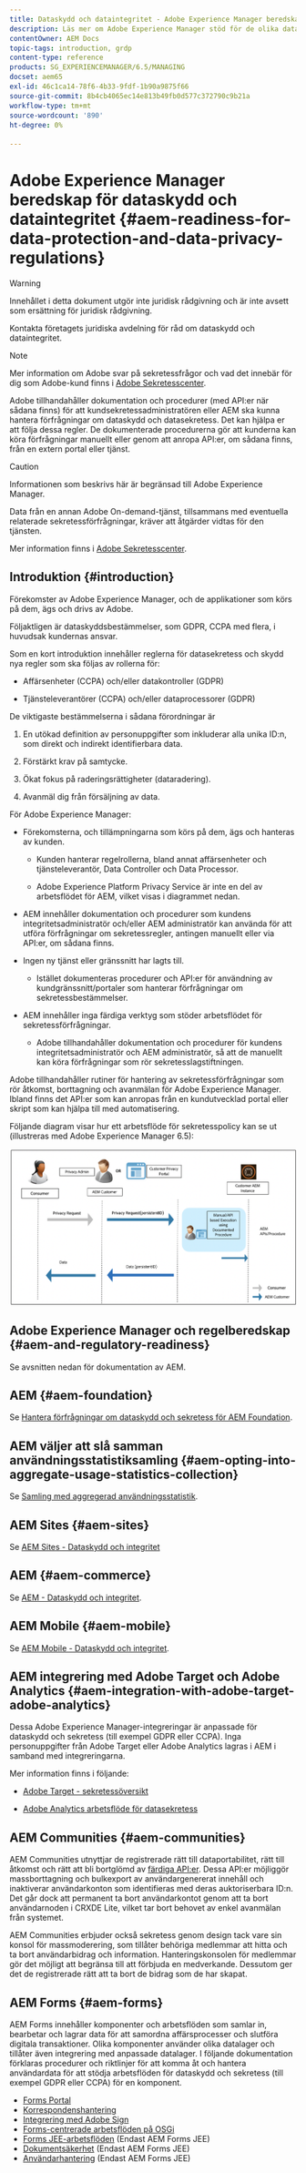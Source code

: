 ```yaml
---
title: Dataskydd och dataintegritet - Adobe Experience Manager beredskap
description: Läs mer om Adobe Experience Manager stöd för de olika dataskydds- och datasekretessreglerna. Den innehåller EU:s allmänna dataskyddsförordning (GDPR), Kaliforniens konsumentintegritetslag (Privacy Act) och hur man följer den när man genomför ett nytt AEM.
contentOwner: AEM Docs
topic-tags: introduction, grdp
content-type: reference
products: SG_EXPERIENCEMANAGER/6.5/MANAGING
docset: aem65
exl-id: 46c1ca14-78f6-4b33-9fdf-1b90a9875f66
source-git-commit: 8b4cb4065ec14e813b49fb0d577c372790c9b21a
workflow-type: tm+mt
source-wordcount: '890'
ht-degree: 0%

---
```


# Adobe Experience Manager beredskap för dataskydd och dataintegritet {#aem-readiness-for-data-protection-and-data-privacy-regulations}

>[!WARNING]
>
>Innehållet i detta dokument utgör inte juridisk rådgivning och är inte avsett som ersättning för juridisk rådgivning.
>
>Kontakta företagets juridiska avdelning för råd om dataskydd och dataintegritet.

>[!NOTE]
>
>Mer information om Adobe svar på sekretessfrågor och vad det innebär för dig som Adobe-kund finns i [Adobe Sekretesscenter](https://www.adobe.com/privacy.html).

Adobe tillhandahåller dokumentation och procedurer (med API:er när sådana finns) för att kundsekretessadministratören eller AEM ska kunna hantera förfrågningar om dataskydd och datasekretess. Det kan hjälpa er att följa dessa regler. De dokumenterade procedurerna gör att kunderna kan köra förfrågningar manuellt eller genom att anropa API:er, om sådana finns, från en extern portal eller tjänst.

>[!CAUTION]
>
>Informationen som beskrivs här är begränsad till Adobe Experience Manager.
>
>Data från en annan Adobe On-demand-tjänst, tillsammans med eventuella relaterade sekretessförfrågningar, kräver att åtgärder vidtas för den tjänsten.
>
>Mer information finns i [Adobe Sekretesscenter](https://www.adobe.com/privacy.html).

## Introduktion {#introduction}

Förekomster av Adobe Experience Manager, och de applikationer som körs på dem, ägs och drivs av Adobe.

Följaktligen är dataskyddsbestämmelser, som GDPR, CCPA med flera, i huvudsak kundernas ansvar.

Som en kort introduktion innehåller reglerna för datasekretess och skydd nya regler som ska följas av rollerna för:

* Affärsenheter (CCPA) och/eller datakontroller (GDPR)

* Tjänsteleverantörer (CCPA) och/eller dataprocessorer (GDPR)

De viktigaste bestämmelserna i sådana förordningar är

1. En utökad definition av personuppgifter som inkluderar alla unika ID:n, som direkt och indirekt identifierbara data.

2. Förstärkt krav på samtycke.

3. Ökat fokus på raderingsrättigheter (dataradering).

4. Avanmäl dig från försäljning av data.

För Adobe Experience Manager:

* Förekomsterna, och tillämpningarna som körs på dem, ägs och hanteras av kunden.

   * Kunden hanterar regelrollerna, bland annat affärsenheter och tjänsteleverantör, Data Controller och Data Processor.

   * Adobe Experience Platform Privacy Service är inte en del av arbetsflödet för AEM, vilket visas i diagrammet nedan.

* AEM innehåller dokumentation och procedurer som kundens integritetsadministratör och/eller AEM administratör kan använda för att utföra förfrågningar om sekretessregler, antingen manuellt eller via API:er, om sådana finns.

* Ingen ny tjänst eller gränssnitt har lagts till.

   * Istället dokumenteras procedurer och API:er för användning av kundgränssnitt/portaler som hanterar förfrågningar om sekretessbestämmelser.

* AEM innehåller inga färdiga verktyg som stöder arbetsflödet för sekretessförfrågningar.

   * Adobe tillhandahåller dokumentation och procedurer för kundens integritetsadministratör och AEM administratör, så att de manuellt kan köra förfrågningar som rör sekretesslagstiftningen.

Adobe tillhandahåller rutiner för hantering av sekretessförfrågningar som rör åtkomst, borttagning och avanmälan för Adobe Experience Manager. Ibland finns det API:er som kan anropas från en kundutvecklad portal eller skript som kan hjälpa till med automatisering.

Följande diagram visar hur ett arbetsflöde för sekretesspolicy kan se ut (illustreras med Adobe Experience Manager 6.5):

![Dataskydd och integritet](assets/data-protection-and-privacy-01.png)

## Adobe Experience Manager och regelberedskap {#aem-and-regulatory-readiness}

Se avsnitten nedan för dokumentation av AEM.

## AEM {#aem-foundation}

Se [Hantera förfrågningar om dataskydd och sekretess för AEM Foundation](/help/sites-administering/handling-gdpr-requests-for-aem-platform.md).

## AEM väljer att slå samman användningsstatistiksamling {#aem-opting-into-aggregate-usage-statistics-collection}

Se [Samling med aggregerad användningsstatistik](/help/sites-deploying/opt-in-aggregated-usage-statistics.md).

## AEM Sites {#aem-sites}

Se [AEM Sites - Dataskydd och integritet](/help/sites-administering/gdpr-compliance-sites.md)

## AEM {#aem-commerce}

Se [AEM - Dataskydd och integritet](/help/sites-administering/gdpr-compliance-commerce.md).

## AEM Mobile {#aem-mobile}

Se [AEM Mobile - Dataskydd och integritet](/help/mobile/aem-mobile-gdpr-compliance.md).

## AEM integrering med Adobe Target och Adobe Analytics {#aem-integration-with-adobe-target-adobe-analytics}

Dessa Adobe Experience Manager-integreringar är anpassade för dataskydd och sekretess (till exempel GDPR eller CCPA). Inga personuppgifter från Adobe Target eller Adobe Analytics lagras i AEM i samband med integreringarna.

Mer information finns i följande:

* [Adobe Target - sekretessöversikt](https://developer.adobe.com/target/before-implement/privacy/cmp-privacy-and-general-data-protection-regulation/?lang=en)

* [Adobe Analytics arbetsflöde för datasekretess](https://experienceleague.adobe.com/docs/analytics/admin/admin-tools/data-governance/an-gdpr-workflow.html)

## AEM Communities {#aem-communities}

AEM Communities utnyttjar de registrerade rätt till dataportabilitet, rätt till åtkomst och rätt att bli bortglömd av [färdiga API:er](/help/communities/user-ugc-management-service.md). Dessa API:er möjliggör massborttagning och bulkexport av användargenererat innehåll och inaktiverar användarkonton som identifieras med deras auktoriserbara ID:n. Det går dock att permanent ta bort användarkontot genom att ta bort användarnoden i CRXDE Lite, vilket tar bort behovet av enkel avanmälan från systemet.

AEM Communities erbjuder också sekretess genom design tack vare sin konsol för massmoderering, som tillåter behöriga medlemmar att hitta och ta bort användarbidrag och information. Hanteringskonsolen för medlemmar gör det möjligt att begränsa till att förbjuda en medverkande. Dessutom ger det de registrerade rätt att ta bort de bidrag som de har skapat.

## AEM Forms {#aem-forms}

AEM Forms innehåller komponenter och arbetsflöden som samlar in, bearbetar och lagrar data för att samordna affärsprocesser och slutföra digitala transaktioner. Olika komponenter använder olika datalager och tillåter även integrering med anpassade datalager. I följande dokumentation förklaras procedurer och riktlinjer för att komma åt och hantera användardata för att stödja arbetsflöden för dataskydd och sekretess (till exempel GDPR eller CCPA) för en komponent.

* [Forms Portal](/help/forms/using/forms-portal-handling-user-data.md)
* [Korrespondenshantering](/help/forms/using/correspondence-management-handling-user-data.md)
* [Integrering med Adobe Sign](/help/forms/using/integration-adobe-sign-handling-user-data.md)
* [Forms-centrerade arbetsflöden på OSGi](/help/forms/using/forms-workflow-osgi-handling-user-data.md)
* [Forms JEE-arbetsflöden](/help/forms/using/forms-workflow-jee-handling-user-data.md) (Endast AEM Forms JEE)
* [Dokumentsäkerhet](/help/forms/using/document-security-handling-user-data.md) (Endast AEM Forms JEE)
* [Användarhantering](/help/forms/using/user-management-handling-user-data.md) (Endast AEM Forms JEE)
